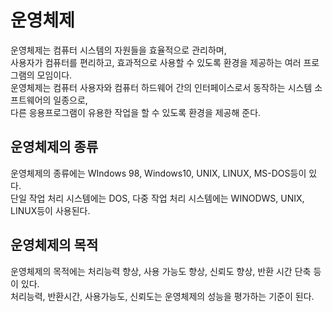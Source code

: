 # 운영체제

운영체제는 컴퓨터 시스템의 자원들을 효율적으로 관리하며,   
사용자가 컴퓨터를 편리하고, 효과적으로 사용할 수 있도록 환경을 제공하는 여러 프로그램의 모임이다.    
운영체제는 컴퓨터 사용자와 컴퓨터 하드웨어 간의 인터페이스로서 동작하는 시스템 소프트웨어의 일종으로,   
다른 응용프로그램이 유용한 작업을 할 수 있도록 환경을 제공해 준다.

## 운영체제의 종류

운영체제의 종류에는 WIndows 98, Windows10, UNIX, LINUX, MS-DOS등이 있다.   
단일 작업 처리 시스템에는 DOS, 다중 작업 처리 시스템에는 WINODWS, UNIX, LINUX등이 사용된다.

## 운영체제의 목적

운영체제의 목적에는 처리능력 향상, 사용 가능도 향상, 신뢰도 향상, 반환 시간 단축 등이 있다.    
처리능력, 반환시간, 사용가능도, 신뢰도는 운영체제의 성능을 평가하는 기준이 된다.

